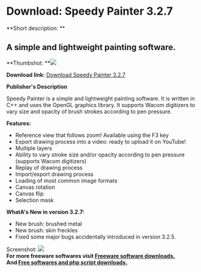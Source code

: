 # Download: Speedy Painter 3.2.7

**Short description: **

## A simple and lightweight painting software.

  
**Thumbshot: **![](http://www.freewarefiles.com/screenshot/speedypainter_md.jpg)   
  
**Download link:** [Download Speedy Painter 3.2.7](http://freesoftwares.boysofts.com/Speedy-Painter_program_77288.html)  
  

**Publisher's Description**  
  

Speedy Painter is a simple and lightweight painting software. It is written in
C++ and uses the OpenGL graphics library. It supports Wacom digitizers to vary
size and opacity of brush strokes according to pen pressure.

**Features:**

  * Reference view that follows zoom! Available using the F3 key 
  * Export drawing process into a video: ready to upload it on YouTube! 
  * Multiple layers 
  * Ability to vary stroke size and/or opacity according to pen pressure (supports Wacom digitizers) 
  * Replay of drawing process 
  * Import/export drawing process 
  * Loading of most common image formats 
  * Canvas rotation 
  * Canvas flip 
  * Selection mask 

**WhatA's New in version 3.2.7:**

  * New brush: brushed metal 
  * New brush: skin freckles 
  * Fixed some major bugs accidentally introduced in version 3.2.5. 

  
  
Screenshot: ![](http://www.freewarefiles.com/screenshot/speedypainter.jpg)  
**For more freeware softwares visit [Freeware software downloads.](http://freesoftwares.boysofts.com/)**   
**And [Free softwares and php script downloads.](http://www.boysofts.com/)**

